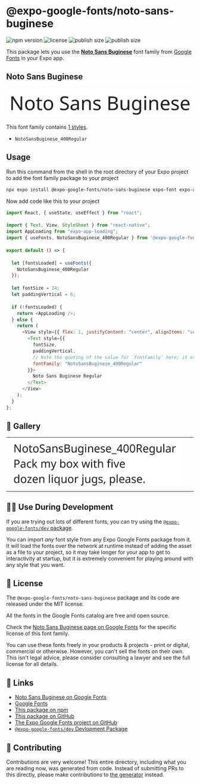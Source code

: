 # @expo-google-fonts/noto-sans-buginese

![npm version](https://flat.badgen.net/npm/v/@expo-google-fonts/noto-sans-buginese)
![license](https://flat.badgen.net/github/license/expo/google-fonts)
![publish size](https://flat.badgen.net/packagephobia/install/@expo-google-fonts/noto-sans-buginese)
![publish size](https://flat.badgen.net/packagephobia/publish/@expo-google-fonts/noto-sans-buginese)

This package lets you use the [**Noto Sans Buginese**](https://fonts.google.com/specimen/Noto+Sans+Buginese) font family from [Google Fonts](https://fonts.google.com/) in your Expo app.

## Noto Sans Buginese

![Noto Sans Buginese](./font-family.png)

This font family contains [1 styles](#-gallery).

- `NotoSansBuginese_400Regular`

## Usage

Run this command from the shell in the root directory of your Expo project to add the font family package to your project

```sh
npx expo install @expo-google-fonts/noto-sans-buginese expo-font expo-app-loading
```

Now add code like this to your project

```js
import React, { useState, useEffect } from "react";

import { Text, View, StyleSheet } from "react-native";
import AppLoading from "expo-app-loading";
import { useFonts, NotoSansBuginese_400Regular } from '@expo-google-fonts/noto-sans-buginese';

export default () => {

  let [fontsLoaded] = useFonts({
    NotoSansBuginese_400Regular
  });

  let fontSize = 24;
  let paddingVertical = 6;

  if (!fontsLoaded) {
    return <AppLoading />;
  } else {
    return (
      <View style={{ flex: 1, justifyContent: "center", alignItems: "center" }}>
        <Text style={{
          fontSize,
          paddingVertical,
          // Note the quoting of the value for `fontFamily` here; it expects a string!
          fontFamily: "NotoSansBuginese_400Regular"
        }}>
          Noto Sans Buginese Regular
        </Text>
      </View>
    );
  }
};
```

## 🔡 Gallery


||||
|-|-|-|
|![NotoSansBuginese_400Regular](./NotoSansBuginese_400Regular.ttf.png)||||


## 👩‍💻 Use During Development

If you are trying out lots of different fonts, you can try using the [`@expo-google-fonts/dev` package](https://github.com/expo/google-fonts/tree/master/font-packages/dev#readme).

You can import _any_ font style from any Expo Google Fonts package from it. It will load the fonts over the network at runtime instead of adding the asset as a file to your project, so it may take longer for your app to get to interactivity at startup, but it is extremely convenient for playing around with any style that you want.


## 📖 License

The `@expo-google-fonts/noto-sans-buginese` package and its code are released under the MIT license.

All the fonts in the Google Fonts catalog are free and open source.

Check the [Noto Sans Buginese page on Google Fonts](https://fonts.google.com/specimen/Noto+Sans+Buginese) for the specific license of this font family.

You can use these fonts freely in your products & projects - print or digital, commercial or otherwise. However, you can't sell the fonts on their own. This isn't legal advice, please consider consulting a lawyer and see the full license for all details.

## 🔗 Links

- [Noto Sans Buginese on Google Fonts](https://fonts.google.com/specimen/Noto+Sans+Buginese)
- [Google Fonts](https://fonts.google.com/)
- [This package on npm](https://www.npmjs.com/package/@expo-google-fonts/noto-sans-buginese)
- [This package on GitHub](https://github.com/expo/google-fonts/tree/master/font-packages/noto-sans-buginese)
- [The Expo Google Fonts project on GitHub](https://github.com/expo/google-fonts)
- [`@expo-google-fonts/dev` Devlopment Package](https://github.com/expo/google-fonts/tree/master/font-packages/dev)

## 🤝 Contributing

Contributions are very welcome! This entire directory, including what you are reading now, was generated from code. Instead of submitting PRs to this directly, please make contributions to [the generator](https://github.com/expo/google-fonts/tree/master/packages/generator) instead.

